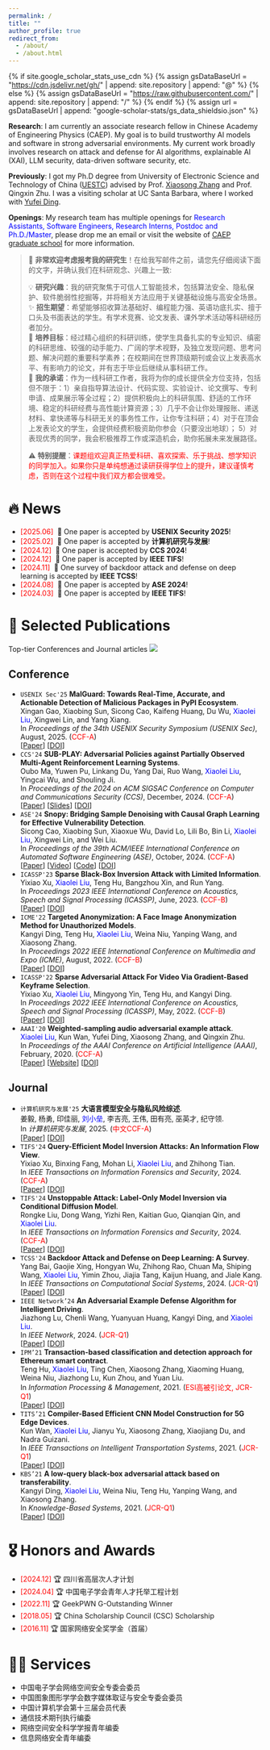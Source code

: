 ```yaml
---
permalink: /
title: ""
author_profile: true
redirect_from: 
  - /about/
  - /about.html
---
```


{% if site.google_scholar_stats_use_cdn %}
{% assign gsDataBaseUrl = "https://cdn.jsdelivr.net/gh/" | append: site.repository | append: "@" %}
{% else %}
{% assign gsDataBaseUrl = "https://raw.githubusercontent.com/" | append: site.repository | append: "/" %}
{% endif %}
{% assign url = gsDataBaseUrl | append: "google-scholar-stats/gs_data_shieldsio.json" %}

<span class='anchor' id='about-me'></span>

**Research**: I am currently an associate research fellow in Chinese Academy of Engineering Physics (CAEP). My goal is to build trustworthy AI models and software in strong adversarial environments. My current work broadly involves research on attack and defense for AI algorithms, explainable AI (XAI), LLM security, data-driven software security, etc.

**Previously**: I got my Ph.D degree from University of Electronic Science and Technology of China ([UESTC](https://www.uestc.edu.cn/)) advised by Prof. [Xiaosong Zhang](https://sise.uestc.edu.cn/info/1035/13033.htm) and Prof. Qingxin Zhu. I was a visiting scholar at UC Santa Barbara, where I worked with [Yufei Ding](https://scholar.google.com/citations?user=MiPxo9UAAAAJ).

**Openings**: My research team has multiple openings for <span style="color:blue">Research Assistants, Software Engineers, Research Interns, Postdoc and Ph.D./Master</span>, please drop me an email or visit the website of [CAEP graduate school](https://zsxx.gscaep.ac.cn/list/13) for more information.

> 📌 **非常欢迎考虑报考我的研究生**！在给我写邮件之前，请您先仔细阅读下面的文字，并确认我们在科研观念、兴趣上一致:
> 
> 💡 **研究兴趣**：我的研究聚焦于可信人工智能技术，包括算法安全、隐私保护、软件脆弱性挖掘等，并将相关方法应用于关键基础设施与高安全场景。     
> ✨ **招生期望**：希望能够招收算法基础好、编程能力强、英语功底扎实、擅于口头及书面表达的学生。有学术竞赛、论文发表、课外学术活动等科研经历者加分。   
> 🎯 **培养目标**：经过精心组织的科研训练，使学生具备扎实的专业知识、缜密的科研思维、较强的动手能力、广阔的学术视野，及独立发现问题、思考问题、解决问题的重要科学素养；在校期间在世界顶级期刊或会议上发表高水平、有影响力的论文，并有志于毕业后继续从事科研工作。   
> 🤝 **我的承诺**：作为一线科研工作者，我将为你的成长提供全方位支持，包括但不限于：1）亲自指导算法设计、代码实现、实验设计、论文撰写、专利申请、成果展示等全过程；2）提供积极向上的科研氛围、舒适的工作环境、稳定的科研经费与高性能计算资源；3）几乎不会让你处理报账、递送材料、拿快递等与科研无关的事务性工作，让你专注科研；4）对于在顶会上发表论文的学生，会提供经费积极资助你参会（只要没出地球）； 5）对表现优秀的同学，我会积极推荐工作或深造机会，助你拓展未来发展路径。
> 
> ⚠️ **特别提醒**：<span style="color:red">课题组欢迎真正热爱科研、喜欢探索、乐于挑战、想学知识的同学加入。如果你只是单纯想通过读研获得学位上的提升，建议谨慎考虑，否则在这个过程中我们双方都会很难受。</span>

# 🔥 News
- <span style="color:red">[2025.06]</span> &nbsp;🎉 One paper is accepted by **USENIX Security 2025**!
- <span style="color:red">[2025.02]</span> &nbsp;🎉 One paper is accepted by **计算机研究与发展**!
- <span style="color:red">[2024.12]</span> &nbsp;🎉 One paper is accepted by **CCS 2024**!
- <span style="color:red">[2024.12]</span> &nbsp;🎉 One paper is accepted by **IEEE TIFS**!
- <span style="color:red">[2024.11]</span> &nbsp;🎉 One survey of backdoor attack and defense on deep learning is accepted by **IEEE TCSS**! 
- <span style="color:red">[2024.08]</span> &nbsp;🎉 One paper is accepted by **ASE 2024**!
- <span style="color:red">[2024.03]</span> &nbsp;🎉 One paper is accepted by **IEEE TIFS**! 

# 📝 Selected Publications 

Top-tier Conferences and Journal articles <a href='https://scholar.google.com/citations?user=2ahbtVoAAAAJ'><img src="https://img.shields.io/endpoint?url={{ url | url_encode }}&logo=Google%20Scholar&labelColor=f6f6f6&color=9cf&style=flat&label=citations"></a>

## Conference
- `USENIX Sec'25` **MalGuard: Towards Real-Time, Accurate, and Actionable Detection of Malicious Packages in PyPI Ecosystem**.  
  Xingan Gao, Xiaobing Sun, Sicong Cao, Kaifeng Huang, Du Wu, <span style="color:blue">Xiaolei Liu</span>, Xingwei Lin, and Yang Xiang.   
  In *Proceedings of the 34th USENIX Security Symposium (USENIX Sec)*, August, 2025.  (<span style="color:red">CCF-A</span>)   
  [[Paper]()]
  [[DOI]()]
- `CCS'24` **SUB-PLAY: Adversarial Policies against Partially Observed Multi-Agent Reinforcement Learning Systems**.   
  Oubo Ma, Yuwen Pu, Linkang Du, Yang Dai, Ruo Wang, <span style="color:blue">Xiaolei Liu</span>, Yingcai Wu, and Shouling Ji.   
  In *Proceedings of the 2024 on ACM SIGSAC Conference on Computer and Communications Security (CCS)*, December, 2024. (<span style="color:red">CCF-A</span>)   
  [[Paper](https://cubernet.github.io/publications/CCS24/CCS24-Paper.pdf)]
  [[Slides](https://cubernet.github.io/publications/CCS24/CCS24-Slides.pdf)]
  [[DOI](https://doi.org/10.1145/3658644.3670293)]
- `ASE'24` **Snopy: Bridging Sample Denoising with Causal Graph Learning for Effective Vulnerability Detection**.  
  Sicong Cao, Xiaobing Sun, Xiaoxue Wu, David Lo, Lili Bo, Bin Li, <span style="color:blue">Xiaolei Liu</span>, Xingwei Lin, and Wei Liu.  
  In *Proceedings of the 39th ACM/IEEE International Conference on Automated Software Engineering (ASE)*, October, 2024.  (<span style="color:red">CCF-A</span>)   
  [[Paper](https://cubernet.github.io/publications/ASE24/ASE24-Papera.pdf)]
  [[Video](https://youtu.be/d8clWq9JC0Y)]
  [[Code](https://github.com/SnopyArtifact/Snopy)]
  [[DOI](https://dl.acm.org/doi/10.1145/3691620.3695057)]
- `ICASSP'23` **Sparse Black-Box Inversion Attack with Limited Information**.  
  Yixiao Xu, <span style="color:blue">Xiaolei Liu</span>, Teng Hu, Bangzhou Xin, and Run Yang.  
  In *Proceedings 2023 IEEE International Conference on Acoustics, Speech and Signal Processing (ICASSP)*, June, 2023.  (<span style="color:red">CCF-B</span>)   
  [[Paper](https://cubernet.github.io/publications/ICASSP23/ICASSP23-Paper.pdf)]
  [[DOI](https://doi.org/10.1109/ICASSP49357.2023.10095514)]
- `ICME'22` **Targeted Anonymization: A Face Image Anonymization Method for Unauthorized Models**.  
  Kangyi Ding, Teng Hu, <span style="color:blue">Xiaolei Liu</span>, Weina Niu, Yanping Wang, and Xiaosong Zhang.  
  In *Proceedings 2022 IEEE International Conference on Multimedia and Expo (ICME)*, August, 2022.  (<span style="color:red">CCF-B</span>)   
  [[Paper](https://cubernet.github.io/publications/ICME22/ICME22-Paper.pdf)]
  [[DOI](https://doi.org/10.1109/ICME52920.2022.9859898)] 
- `ICASSP'22` **Sparse Adversarial Attack For Video Via Gradient-Based Keyframe Selection**.  
  Yixiao Xu, <span style="color:blue">Xiaolei Liu</span>, Mingyong Yin, Teng Hu, and Kangyi Ding.  
  In *Proceedings 2022 IEEE International Conference on Acoustics, Speech and Signal Processing (ICASSP)*, May, 2022.  (<span style="color:red">CCF-B</span>)   
  [[Paper](https://cubernet.github.io/publications/ICASSP22/ICASSP22-Paper.pdf)]
  [[DOI](https://doi.org/10.1109/ICASSP43922.2022.9747698)]     
- `AAAI'20` **Weighted-sampling audio adversarial example attack**.  
  <span style="color:blue">Xiaolei Liu</span>, Kun Wan, Yufei Ding, Xiaosong Zhang, and Qingxin Zhu.  
  In *Proceedings of the AAAI Conference on Artificial Intelligence (AAAI)*, February, 2020.  (<span style="color:red">CCF-A</span>)   
  [[Paper](https://cubernet.github.io/publications/AAAI20/AAAI20-Paper.pdf)]
  [[Website](https://sites.google.com/view/audio-adversarial-examples/)]
  [[DOI](https://doi.org/10.1609/aaai.v34i04.5928)]

## Journal
- `计算机研究与发展'25` **大语言模型安全与隐私风险综述**.   
  姜毅, 杨勇, 印佳丽, <span style="color:blue">刘小垒</span>, 李吉亮, 王伟, 田有亮, 巫英才, 纪守领.   
  In *计算机研究与发展*, 2025. (<span style="color:red">中文CCF-A</span>)   
  [[Paper](https://cubernet.github.io/publications/CARD25/CARD25-Paper.pdf)]
  [[DOI](https://doi.org/10.7544/issn1000-1239.202440265)]
- `TIFS'24` **Query-Efficient Model Inversion Attacks: An Information Flow View**.   
  Yixiao Xu, Binxing Fang, Mohan Li, <span style="color:blue">Xiaolei Liu</span>, and Zhihong Tian.   
  In *IEEE Transactions on Information Forensics and Security*, 2024. (<span style="color:red">CCF-A</span>)   
  [[Paper](https://cubernet.github.io/publications/TIFS24/TIFS24-Paperb.pdf)]
  [[DOI](https://doi.org/10.1109/TIFS.2024.3518779)]
- `TIFS'24` **Unstoppable Attack: Label-Only Model Inversion via Conditional Diffusion Model**.   
  Rongke Liu, Dong Wang, Yizhi Ren, Kaitian Guo, Qianqian Qin, and  <span style="color:blue">Xiaolei Liu</span>.   
  In *IEEE Transactions on Information Forensics and Security*, 2024. (<span style="color:red">CCF-A</span>)   
  [[Paper](https://cubernet.github.io/publications/TIFS24/TIFS24-Papera.pdf)]
  [[DOI](https://doi.org/10.1109/TIFS.2024.3372815)]
- `TCSS'24` **Backdoor Attack and Defense on Deep Learning: A Survey**.   
  Yang Bai, Gaojie Xing, Hongyan Wu, Zhihong Rao, Chuan Ma, Shiping Wang, <span style="color:blue">Xiaolei Liu</span>, Yimin Zhou, Jiajia Tang, Kaijun Huang, and Jiale Kang.   
  In *IEEE Transactions on Computational Social Systems*, 2024. (<span style="color:red">JCR-Q1</span>)   
  [[Paper](https://cubernet.github.io/publications/TCSS24/TCSS24-Paper.pdf)]
  [[DOI](https://doi.org/10.1109/TIFS.2024.3372815)] 
- `IEEE Network’24` **An Adversarial Example Defense Algorithm for Intelligent Driving**.   
  Jiazhong Lu, Chenli Wang, Yuanyuan Huang, Kangyi Ding, and  <span style="color:blue">Xiaolei Liu</span>.   
  In *IEEE Network*, 2024. (<span style="color:red">JCR-Q1</span>)   
  [[Paper](https://cubernet.github.io/publications/MNET24/MNET24-Paper.pdf)]
  [[DOI](https://doi.org/10.1109/MNET.2024.3392582)] 
- `IPM’21` **Transaction-based classification and detection approach for Ethereum smart contract**.   
  Teng Hu, <span style="color:blue">Xiaolei Liu</span>, Ting Chen, Xiaosong Zhang, Xiaoming Huang, Weina Niu, Jiazhong Lu, Kun Zhou, and Yuan Liu.   
  In *Information Processing & Management*, 2021. (<span style="color:red">ESI高被引论文, JCR-Q1</span>)     
  [[Paper](https://cubernet.github.io/publications/IPM21/IPM21-Paper.pdf)]
  [[DOI](https://doi.org/10.1016/j.ipm.2020.102462)]
- `TITS’21` **Compiler-Based Efficient CNN Model Construction for 5G Edge Devices**.   
  Kun Wan, <span style="color:blue">Xiaolei Liu</span>, Jianyu Yu, Xiaosong Zhang, Xiaojiang Du, and Nadra Guizani.   
  In *IEEE Transactions on Intelligent Transportation Systems*, 2021. (<span style="color:red">JCR-Q1</span>)   
  [[Paper](https://cubernet.github.io/publications/TITS21/TITS21-Paper.pdf)]
  [[DOI](https://doi.org/10.1109/TITS.2021.3056426)]
- `KBS’21` **A low-query black-box adversarial attack based on transferability**.   
  Kangyi Ding, <span style="color:blue">Xiaolei Liu</span>, Weina Niu, Teng Hu, Yanping Wang, and Xiaosong Zhang.   
  In *Knowledge-Based Systems*, 2021. (<span style="color:red">JCR-Q1</span>)   
  [[Paper](https://cubernet.github.io/publications/KBS21/KBS21-Paper.pdf)]
  [[DOI](https://doi.org/10.1016/j.knosys.2021.107102)]

# 🎖 Honors and Awards
- <span style="color:red">[2024.12]</span> 🏆 四川省高层次人才计划
- <span style="color:red">[2024.04]</span> 🏆 中国电子学会青年人才托举工程计划
- <span style="color:red">[2022.11]</span> 🏆 GeekPWN G-Outstanding Winner
- <span style="color:red">[2018.05]</span> 🏆 China Scholarship Council (CSC) Scholarship
- <span style="color:red">[2016.11]</span> 🏆 国家网络安全奖学金（首届）
  
# 👨‍💻 Services
- 中国电子学会网络空间安全专委会委员
- 中国图象图形学学会数字媒体取证与安全专委会委员
- 中国计算机学会第十三届会员代表
- 通信技术期刊执行编委
- 网络空间安全科学学报青年编委
- 信息网络安全青年编委
